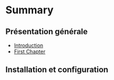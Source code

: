 # Summary

## Présentation générale

* [Introduction](README.md)
* [First Chapter](chapter1.md)

## Installation et configuration


